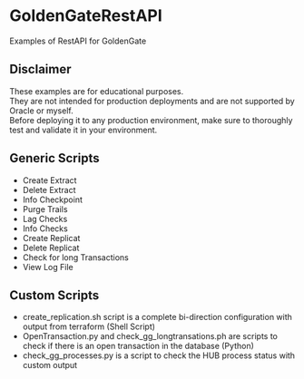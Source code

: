# GoldenGateRestAPI
Examples of RestAPI for GoldenGate

## Disclaimer 
These examples are for educational purposes. \
They are not intended for production deployments and are not supported by Oracle or myself.  \
Before deploying it to any production environment, make sure to thoroughly test and validate it in your environment.

## Generic Scripts
* Create Extract
* Delete Extract
* Info Checkpoint
* Purge Trails
* Lag Checks
* Info Checks
* Create Replicat
* Delete Replicat
* Check for long Transactions
* View Log File

## Custom Scripts
* create_replication.sh script is a complete bi-direction configuration with output from terraform (Shell Script)
* OpenTransaction.py and check_gg_longtransations.ph are scripts to check if there is an open transaction in the database (Python)
* check_gg_processes.py is a script to check the HUB process status with custom output


